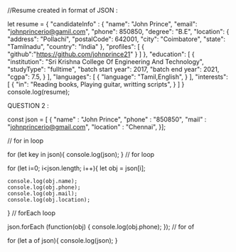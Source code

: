 //Resume created in format of JSON :

let resume = {
    "candidateInfo" : {
              "name": "John Prince",
              "email": "johnprincerio@gamil.com",
              "phone": 850850,
              "degree": "B.E",
              "location": {
                "address": "Pollachi",
                "postalCode": 642001,
                "city": "Coimbatore",
                "state": "Tamilnadu",
                "country": "India"
              },
              "profiles": [
                {
                    "github":"https://github.com/johnprince21"
                }
              ]
            },
            "education": [
              {
                "institution": "Sri Krishna College Of Engineering And Technology",
                "studyType": "fulltime",
                "batch start year": 2017,
                "batch end year": 2021,
                "cgpa": 7.5,
              }
            ],
            "languages": [
              {
                "language": "Tamil,English",
              }
            ],
            "interests": [
              {
                "in": "Reading books, Playing guitar, writting scripts",
              }
            ]
          }
          console.log(resume);


QUESTION 2 :


const json = [ {
    "name" : "John Prince",
    "phone" : "850850",
    "mail" : "johnprincerio@gmail.com",
    "location" : "Chennai",
}];

// for in loop

 for (let key in json){
    console.log(json);
} 
// for loop

for (let i=0; i<json.length; i++){
    let obj = json[i];

    console.log(obj.name);
    console.log(obj.phone);
    console.log(obj.mail);
    console.log(obj.location);
} 
// forEach loop

json.forEach (function(obj) { 
    console.log(obj.phone);
 }); 
// for of

 for (let a of json){
    console.log(json);
 }




          
